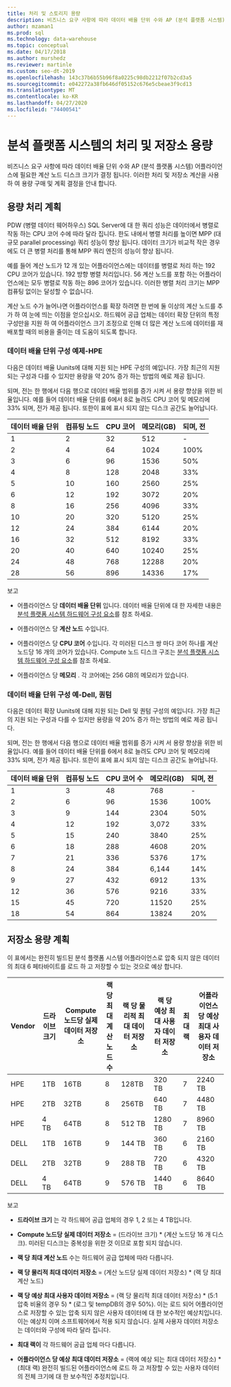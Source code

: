 ```yaml
---
title: 처리 및 스토리지 용량
description: 비즈니스 요구 사항에 따라 데이터 배율 단위 수와 AP (분석 플랫폼 시스템) 어플라이언스에 필요한 계산 노드 디스크 크기가 결정 됩니다.
author: mzaman1
ms.prod: sql
ms.technology: data-warehouse
ms.topic: conceptual
ms.date: 04/17/2018
ms.author: murshedz
ms.reviewer: martinle
ms.custom: seo-dt-2019
ms.openlocfilehash: 143c37b6b55b96f8a0225c98db2212f07b2cd3a5
ms.sourcegitcommit: e042272a38fb646df05152c676e5cbeae3f9cd13
ms.translationtype: MT
ms.contentlocale: ko-KR
ms.lasthandoff: 04/27/2020
ms.locfileid: "74400541"
---
```

# <a name="processing-and-storage-capacity-in-analytics-platform-system"></a>분석 플랫폼 시스템의 처리 및 저장소 용량
비즈니스 요구 사항에 따라 데이터 배율 단위 수와 AP (분석 플랫폼 시스템) 어플라이언스에 필요한 계산 노드 디스크 크기가 결정 됩니다. 이러한 처리 및 저장소 계산을 사용 하 여 용량 구매 및 계획 결정을 안내 합니다.  
  
  
## <a name="planning-for-processing-capacity"></a><a name="section1"></a>용량 처리 계획  
PDW (병렬 데이터 웨어하우스) SQL Server에 대 한 쿼리 성능은 데이터에서 병렬로 작동 하는 CPU 코어 수에 따라 달라 집니다. 한도 내에서 병렬 처리를 높이면 MPP (대규모 parallel processing) 쿼리 성능이 향상 됩니다. 데이터 크기가 비교적 작은 경우에도 더 큰 병렬 처리를 통해 MPP 쿼리 엔진의 성능이 향상 됩니다.  
  
예를 들어 계산 노드가 12 개 있는 어플라이언스에는 데이터를 병렬로 처리 하는 192 CPU 코어가 있습니다. 192 방향 병렬 처리입니다. 56 계산 노드를 포함 하는 어플라이언스에는 모두 병렬로 작동 하는 896 코어가 있습니다. 이러한 병렬 처리 크기는 MPP 컴퓨팅 없이는 달성할 수 없습니다.  
  
계산 노드 수가 늘어나면 어플라이언스를 확장 하려면 한 번에 둘 이상의 계산 노드를 추가 하 여 눈에 띄는 이점을 얻으십시오. 하드웨어 공급 업체는 데이터 확장 단위의 특정 구성만을 지원 하 여 어플라이언스 크기 조정으로 인해 더 많은 계산 노드에 데이터를 재배포할 때의 비용을 줄이는 데 도움이 되도록 합니다.  
  
### <a name="data-scale-unit-configuration-examples---hpe"></a>데이터 배율 단위 구성 예제-HPE  
다음은 데이터 배율 Uunits에 대해 지원 되는 HPE 구성의 예입니다. 가장 최근의 지원 되는 구성과 다를 수 있지만 용량을 약 20% 증가 하는 방법의 예로 제공 됩니다.  
  
되며, 전는 한 행에서 다음 행으로 데이터 배율 범위를 증가 시켜 서 용량 향상을 위한 비율입니다. 예를 들어 데이터 배율 단위를 6에서 8로 늘려도 CPU 코어 및 메모리에 33% 되며, 전가 제공 됩니다.  또한이 표에 표시 되지 않는 디스크 공간도 늘어납니다.  
  
|데이터 배율 단위|컴퓨팅 노드|CPU 코어|메모리(GB)|되며, 전|  
|--------------------|-----------------|-------------|-----------------|----------|  
|1|2|32|512|-|  
|2|4|64|1024|100%|  
|3|6|96|1536|50%|  
|4|8|128|2048|33%|  
|5|10|160|2560|25%|  
|6|12|192|3072|20%|  
|8|16|256|4096|33%|  
|10|20|320|5120|25%|  
|12|24|384|6144|20%|  
|16|32|512|8192|33%|  
|20|40|640|10240|25%|  
|24|48|768|12288|20%|  
|28|56|896|14336|17%|  
  
보고  
  
-   어플라이언스 당 **데이터 배율 단위** 입니다. 데이터 배율 단위에 대 한 자세한 내용은 [분석 플랫폼 시스템 하드웨어 구성 요소](hardware-components.md)를 참조 하세요.  
  
-   어플라이언스 당 **계산 노드** 수입니다.  
  
-   어플라이언스 당 **CPU 코어** 수입니다. 각 미러된 디스크 쌍 마다 코어 하나를 계산 노드당 16 개의 코어가 있습니다. Compute 노드 디스크 구조는 [분석 플랫폼 시스템 하드웨어 구성 요소](hardware-components.md)를 참조 하세요.  
  
-   어플라이언스 당 **메모리** . 각 코어에는 256 GB의 메모리가 있습니다.  
  
### <a name="data-scale-unit-configuration-examples---dell-quanta"></a>데이터 배율 단위 구성 예-Dell, 퀀텀  
다음은 데이터 확장 Uunits에 대해 지원 되는 Dell 및 퀀텀 구성의 예입니다. 가장 최근의 지원 되는 구성과 다를 수 있지만 용량을 약 20% 증가 하는 방법의 예로 제공 됩니다.  
  
되며, 전는 한 행에서 다음 행으로 데이터 배율 범위를 증가 시켜 서 용량 향상을 위한 비율입니다. 예를 들어 데이터 배율 단위를 6에서 8로 늘려도 CPU 코어 및 메모리에 33% 되며, 전가 제공 됩니다. 또한이 표에 표시 되지 않는 디스크 공간도 늘어납니다.  
  
|데이터 배율 단위|컴퓨팅 노드|CPU 코어 수|메모리(GB)|되며, 전|  
|--------------------|-----------------|-------------|-----------------|----------|  
|1|3|48|768|-|  
|2|6|96|1536|100%|  
|3|9|144|2304|50%|  
|4|12|192|3,072|33%|  
|5|15|240|3840|25%|  
|6|18|288|4608|20%|  
|7|21|336|5376|17%|  
|8|24|384|6,144|14%|  
|9|27|432|6912|13%|  
|12|36|576|9216|33%|  
|15|45|720|11520|25%|  
|18|54|864|13824|20%|  
  
## <a name="planning-for-storage-capacity"></a><a name="section2"></a>저장소 용량 계획  
이 표에서는 완전히 빌드된 분석 플랫폼 시스템 어플라이언스로 압축 되지 않은 데이터의 최대 6 페타바이트를 로드 하 고 저장할 수 있는 것으로 예상 합니다. 
  
|Vendor|드라이브 크기|Compute 노드당 실제 데이터 저장소|랙 당 최대 계산 노드 수|랙 당 물리적 최대 데이터 저장소|랙 당 예상 최대 사용자 데이터 저장소|최대 랙|어플라이언스 당 예상 최대 사용자 데이터 저장소|  
|----------|--------------|------------------------------------------|----------------------------------|------------------------------------------|------------------------------------------------|-----------------|-----------------------------------------------------|  
|HPE|1TB|16TB|8|128TB|320 TB|7|2240 TB|  
|HPE|2TB|32TB|8|256TB|640 TB|7|4480 TB|  
|HPE|4 TB|64TB|8|512 TB|1280 TB|7|8960 TB|  
|DELL|1TB|16TB|9|144 TB|360 TB|6|2160 TB|  
|DELL|2TB|32TB|9|288 TB|720 TB|6|4320 TB|  
|DELL|4 TB|64TB|9|576 TB|1440 TB|6|8640 TB|   
  
보고  
  
-   **드라이브 크기** 는 각 하드웨어 공급 업체의 경우 1, 2 또는 4 TB입니다.  
  
-   **Compute 노드당 실제 데이터 저장소** = (드라이브 크기) * (계산 노드당 16 개 디스크). 미러된 디스크는 중복성을 위한 것 이므로 포함 되지 않습니다.  
  
-   **랙 당 최대 계산 노드** 수는 하드웨어 공급 업체에 따라 다릅니다.  
  
-   **랙 당 물리적 최대 데이터 저장소** = (계산 노드당 실제 데이터 저장소) * (랙 당 최대 계산 노드)  
  
-   **랙 당 예상 최대 사용자 데이터 저장소** = (랙 당 물리적 최대 데이터 저장소) * (5:1 압축 비율의 경우 5) \* (로그 및 tempDB의 경우 50%). 이는 로드 되어 어플라이언스로 저장할 수 있는 압축 되지 않은 사용자 데이터에 대 한 보수적인 예상치입니다. 이는 예상치 이며 소프트웨어에서 적용 되지 않습니다. 실제 사용자 데이터 저장소는 데이터와 구성에 따라 달라 집니다.  
  
-   **최대 랙이** 각 하드웨어 공급 업체 마다 다릅니다.  
  
-   **어플라이언스 당 예상 최대 데이터 저장소** = (랙에 예상 되는 최대 데이터 저장소) * (최대 랙) 완전히 빌드된 어플라이언스에 로드 하 고 저장할 수 있는 사용자 데이터의 전체 크기에 대 한 보수적인 추정치입니다.  
  
